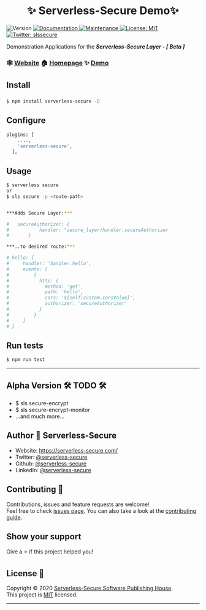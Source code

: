 <h1 align="center">✨ Serverless-Secure Demo✨ </h1>
<p>
  <img alt="Version" src="https://img.shields.io/badge/version-1.0.1.Beta-blue.svg?cacheSeconds=2592000" />
  <a href="https://serverless-secure.github.io/" target="_blank">
    <img alt="Documentation" src="https://img.shields.io/badge/documentation-yes-brightgreen.svg" />
  </a>
  <a href="https://github.com/serverless-secure/serverless-secure/graphs/commit-activity" target="_blank">
    <img alt="Maintenance" src="https://img.shields.io/badge/Maintained%3F-yes-green.svg" />
  </a>
  <a href="https://github.com/serverless-secure/serverless-secure/blob/master/LICENSE" target="_blank">
    <img alt="License: MIT" src="https://img.shields.io/github/license/serverless-secure/serverless-secure" />
  </a>
  <a href="https://twitter.com/serverless-secure" target="_blank">
    <img alt="Twitter: slssecure" src="https://img.shields.io/twitter/follow/slssecure.svg?style=social" />
  </a>
</p>

Demonstration Applications for the ***Serverless-Secure Layer - [ Beta ]***

### 🕸️ [Website](https://serverless-secure.com) 🏠 [Homepage](https://github.com/serverless-secure/serverless-secure#readme) ✨ [Demo](http://serverless-secure.com/demo)

## Install
### 
```sh
$ npm install serverless-secure -D
```
## Configure

```sh
plugins: [
    ....,
    'serverless-secure',
  ],
```

## Usage

```sh
$ serverless secure
or
$ sls secure -p <route-path>


***Adds Secure Layer:***

# 	secureAuthorizer: {
#   		handler: "secure_layer/handler.secureAuthorizer
#   	}

***..to desired route:***

# hello: {
#     handler: 'handler.hello',
#     events: [
#         {
#           http: {
#             method: 'get',
#             path: 'hello',
#             cors: '${self:custom.corsValue}',
#             authorizer: 'secureAuthorizer'
#           }
#         }
#     ]
# }
```

## Run tests

```sh
$ npm run test
```
***
## Alpha Version 🛠 TODO 🛠️
* $ sls secure-encrypt
* $ sls secure-encrypt-monitor
* ...and much more...

## Author 👤 **Serverless-Secure**

* Website: https://serverless-secure.com/
* Twitter: [@serverless-secure](https://twitter.com/slssecure)
* Github: [@serverless-secure](https://github.com/serverless-secure)
* LinkedIn: [@serverless-secure](https://www.linkedin.com/company/serverless-secure)

## Contributing 🤝 

Contributions, issues and feature requests are welcome!<br />Feel free to check [issues page](https://github.com/serverless-secure/serverless-secure/issues). You can also take a look at the [contributing guide](https://github.com/serverless-secure/serverless-secure/blob/master/CONTRIBUTING.md).

## Show your support

Give a ⭐️ if this project helped you!

## License 📝 

Copyright © 2020 [Serverless-Secure Software Publishing House](https://github.com/serverless-secure).<br />
This project is [MIT](https://github.com/serverless-secure/serverless-secure/blob/master/LICENSE) licensed.

***
